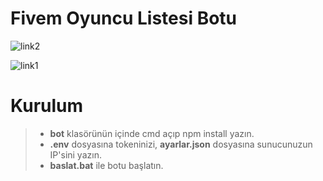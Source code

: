# Fivem Oyuncu Listesi Botu
![link2](https://i.imgur.com/wofCn5c.png)

![link1](https://cdn.discordapp.com/attachments/613330092151668748/808280927695536138/Ekran_Alnts.PNG)


# Kurulum
> * **bot** klasörünün içinde cmd açıp npm install yazın.
> * **.env** dosyasına tokeninizi, **ayarlar.json** dosyasına sunucunuzun IP'sini yazın.
> * **baslat.bat** ile botu başlatın.
